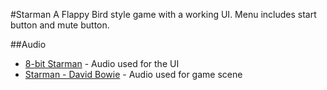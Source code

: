#Starman
A Flappy Bird style game with a working UI.
Menu includes start button and mute button.

##Audio
* [8-bit Starman](https://www.youtube.com/watch?v=r-3kbvMSeLw) - Audio used for the UI
* [Starman - David Bowie](https://www.youtube.com/watch?v=tRcPA7Fzebw) - Audio used for game scene
